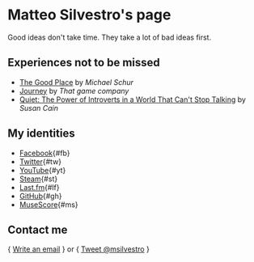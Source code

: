 # **Matteo Silvestro**'s page

Good ideas don't take time. They take a lot of bad ideas first.

## Experiences not to be missed

* [The Good Place][the_good_place] by *Michael Schur*
* [Journey][journey] by *That game company*
* [Quiet: The Power of Introverts in a World That Can't Stop Talking][quiet] by *Susan Cain*

## My identities

* [Facebook](https://www.facebook.com/msilvestro93){#fb}
* [Twitter](https://twitter.com/msilvestro){#tw}
* [YouTube](https://www.youtube.com/c/MatteoSilvestro){#yt}
* [Steam](http://steamcommunity.com/id/msilvestro/){#st}
* [Last.fm](http://www.lastfm.it/user/msilvestro){#lf}
* [GitHub](https://github.com/msilvestro){#gh}
* [MuseScore](https://musescore.com/user/4373921){#ms}

## Contact me

{ [Write an email](mailto:matteosilvestro@altervista.org) } or { [Tweet @msilvestro](https://twitter.com/intent/tweet?screen_name=msilvestro) }

[the_good_place]: https://www.nbc.com/the-good-place
[journey]: https://thatgamecompany.com/journey/
[quiet]: https://www.quietrev.com/quiet-the-book/
